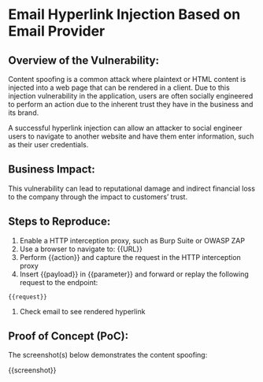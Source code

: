 # Email Hyperlink Injection Based on Email Provider

## Overview of the Vulnerability:

Content spoofing is a common attack where plaintext or HTML content is injected into a web page that can be rendered in a client. Due to this injection vulnerability in the application, users are often socially engineered to perform an action due to the inherent trust they have in the business and its brand.

A successful hyperlink injection can allow an attacker to social engineer users to navigate to another website and have them enter information, such as their user credentials.

## Business Impact:

This vulnerability can lead to reputational damage and indirect financial loss to the company through the impact to customers’ trust.

## Steps to Reproduce:

1. Enable a HTTP interception proxy, such as Burp Suite or OWASP ZAP
1. Use a browser to navigate to: {{URL}}
1. Perform {{action}} and capture the request in the HTTP interception proxy
1. Insert {{payload}} in {{parameter}} and forward or replay the following request to the endpoint:

```HTTP
{{request}}
```

1. Check email to see rendered hyperlink

## Proof of Concept (PoC):

The screenshot(s) below demonstrates the content spoofing:

{{screenshot}}
